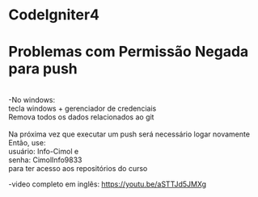# CodeIgniter4

# Problemas com Permissão Negada para push
<br/>
-No windows:<br/>
  tecla windows + gerenciador de credenciais<br/>
  Remova todos os dados relacionados ao git<br/>
  <br/>
  Na próxima vez que executar um push será necessário logar novamente<br/>
  Então, use: <br/>
  usuário: Info-Cimol e <br/>
  senha: CimolInfo9833 <br/>
  para ter acesso aos repositórios do curso

-video completo em inglês: https://youtu.be/aSTTJd5JMXg
